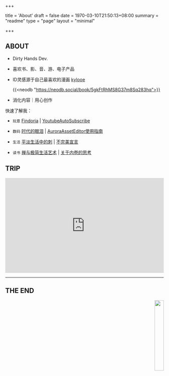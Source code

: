 +++

title = 'About'
draft = false
date = 1970-03-10T21:50:13+08:00
summary = "readme"
type = "page"
layout = "minimal"

+++
## **ABOUT**

- Dirty Hands Dev.

- 喜欢书、影、音、游、电子产品

- ID灵感源于自己最喜欢的漫画  [kylooe](https://neodb.social/book/5gkFtRhMS8G37m8Sq283hq)

  {{<neodb "https://neodb.social/book/5gkFtRhMS8G37m8Sq283hq">}}

- 消化内容｜用心创作

快速了解我：

- `玩意` [Findoria](https://github.com/looechao/Findoria) | [YoutubeAutoSubscribe](https://chromewebstore.google.com/detail/youtube-auto-subscribe/pgidfiofpgjbnfnjfplkloacifhfnomi)
- `数码` [时代的眼泪](https://looechao.com/posts/2024/cooltech/) | [AuroraAssetEditor使用指南](https://looechao.com/posts/2023/xbox360ftp/)

- `生活` [平淡生活中的刺](https://looechao.com/posts/2025/gastroenteritis/) | [不完美宣言](https://looechao.com/posts/2025/imperfection/)
- `读书` [禅与极简生活艺术](https://looechao.com/posts/2024/zenlife/) | [关于内卷的思考](https://looechao.com/posts/2024/involution/)

## **TRIP**

<div style="position: relative; width: 100%; max-width: 900px; padding-bottom: 60%; height: 0; overflow: hidden;">
  <iframe 
    src="https://www.google.com/maps/d/u/0/embed?mid=1gRnLdjkCbjBbVaMKE7TA-bBVkqvpn1E&ehbc=2E312F" 
    style="position: absolute; top: 0; left: 0; width: 100%; height: 100%; border: 0;" 
    allowfullscreen>
  </iframe>
</div>



---

## THE END

<p align="right">
  <a href="https://count.getloli.com/"><img src="https://count.getloli.com/get/@looechao?theme=asoul
" style="width:24%;"></a>
</p>